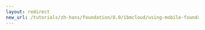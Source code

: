 ```yaml
---
layout: redirect
new_url: /tutorials/zh-hans/foundation/8.0/ibmcloud/using-mobile-foundation/
---
```

